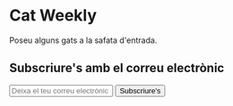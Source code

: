 ---
---

<h1><span class="bg-highlight">Cat Weekly</span></h1>

<p class="slogan"><span class="bg-highlight">Poseu alguns gats a la safata d'entrada.</span></p>

<div class="subscribe">
  <h2>Subscriure's amb el correu electrònic</h2>
  <form action="https://formcarry.com/s/n7_VWVKUSkX" method="POST" accept-charset="UTF-8">
    <input name="email" type="email" placeholder="Deixa el teu correu electrònic aquí..." />
    <input type="hidden" name="country" value="cata">
    <input type="hidden" name="_gotcha">
    <input type="submit" value="Subscriure's"
      class="g-recaptcha"
      data-sitekey="6LcTCGcUAAAAAHI-hjnUWClcI93i0-PjtPMhXOja"
      data-callback="submit" />
  </form>
</div>
